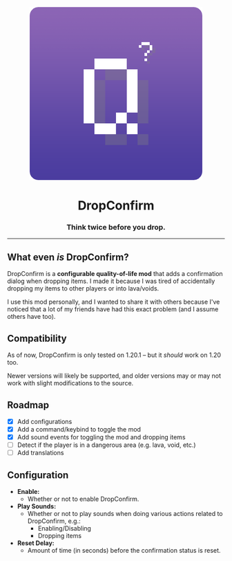 <div align="center">
  <img src="./icon-rounded.png" alt="The DropConfirm Logo"/>
  <h1>DropConfirm</h1>
  <h3>Think twice before you drop.</h3>
</div>

---

## What even *is* DropConfirm?

DropConfirm is a **configurable quality-of-life mod** that adds a confirmation dialog when dropping items. I made it
because I was tired of accidentally dropping my items to other players or into lava/voids.

I use this mod personally, and I wanted to share it with others because I've noticed that a lot of my friends have had
this exact problem (and I assume others have too).

## Compatibility

As of now, DropConfirm is only tested on 1.20.1 – but it *should* work on 1.20 too.

Newer versions will likely be supported, and older versions may or may not work with slight modifications to the source.

## Roadmap

- [x] Add configurations
- [x] Add a command/keybind to toggle the mod
- [x] Add sound events for toggling the mod and dropping items
- [ ] Detect if the player is in a dangerous area (e.g. lava, void, etc.)
- [ ] Add translations

## Configuration

- **Enable:**
  - Whether or not to enable DropConfirm.
- **Play Sounds:**
  - Whether or not to play sounds when doing various actions related to DropConfirm, e.g.:
    - Enabling/Disabling
    - Dropping items
- **Reset Delay:**
  - Amount of time (in seconds) before the confirmation status is reset.
